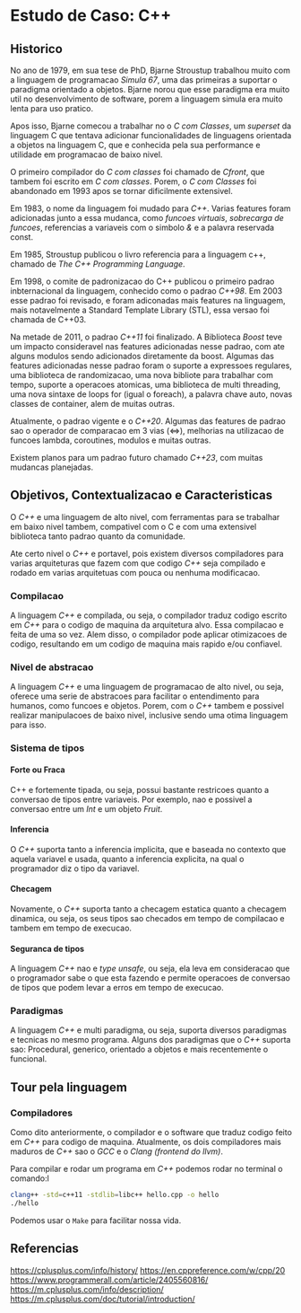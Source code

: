 # Estudo de Caso: C++

## Historico

No ano de 1979, em sua tese de PhD,  Bjarne Stroustup trabalhou muito com a linguagem de programacao _Simula 67_, uma das primeiras a suportar o paradigma orientado a objetos. Bjarne norou que esse paradigma era muito util no desenvolvimento de software, porem a linguagem simula era muito lenta para uso pratico.

Apos isso, Bjarne comecou a trabalhar no o _C com Classes_, um _superset_ da linguagem C que tentava adicionar funcionalidades de linguagens orientada a objetos na linguagem C, que e conhecida pela sua performance e utilidade em programacao de baixo nivel.

O primeiro compilador do _C com classes_ foi chamado de _Cfront_, que tambem foi escrito em _C com classes_. Porem, o _C com Classes_ foi abandonado em 1993 apos se tornar dificilmente extensivel.

Em 1983, o nome da linguagem foi mudado para _C++_. Varias features foram adicionadas junto a essa mudanca, como _funcoes virtuais_, _sobrecarga de funcoes_, referencias a variaveis com o simbolo _&_ e a palavra reservada const.

Em 1985, Stroustup publicou o livro referencia para a linguagem c++, chamado de _The C++ Programming Language_.

Em 1998, o comite de padronizacao do C++ publicou o primeiro padrao inbternacional da linguagem, conhecido como o padrao _C++98_. Em 2003 esse padrao foi revisado, e foram adiconadas mais features na linguagem, mais notavelmente a Standard Template Library (STL), essa versao foi chamada de C++03.

Na metade de 2011, o padrao _C++11_ foi finalizado. A Biblioteca _Boost_ teve um impacto consideravel nas features adicionadas nesse padrao, com ate alguns modulos sendo adicionados diretamente da boost. Algumas das features adicionadas nesse padrao foram o suporte a expressoes regulares, uma biblioteca de randomizacao, uma nova bibliote para trabalhar com tempo, suporte a operacoes atomicas, uma biblioteca de multi threading, uma nova sintaxe de loops for (igual o foreach), a palavra chave auto, novas classes de container, alem de muitas outras.

Atualmente, o padrao vigente e o _C++20_. Algumas das features de padrao sao o operador de comparacao em 3 vias (<=>), melhorias na utilizacao de funcoes lambda, coroutines, modulos e muitas outras.

Existem planos para um padrao futuro chamado _C++23_, com muitas mudancas planejadas.

## Objetivos, Contextualizacao e Caracteristicas

O _C++_ e uma linguagem de alto nivel, com ferramentas para se trabalhar em baixo nivel tambem, compativel com o C e com uma extensivel biblioteca tanto padrao quanto da comunidade.

Ate certo nivel o _C++_ e portavel, pois existem diversos compiladores para varias arquiteturas que fazem com que codigo _C++_ seja compilado e rodado em varias arquitetuas com pouca ou nenhuma modificacao.

### Compilacao

A linguagem _C++_ e compilada, ou seja, o compilador traduz codigo escrito em _C++_ para o codigo de maquina da arquitetura alvo. Essa compilacao e feita de uma so vez. Alem disso, o compilador pode aplicar otimizacoes de codigo, resultando em um codigo de maquina mais rapido e/ou confiavel.

### Nivel de abstracao

A linguagem _C++_ e uma linguagem de programacao de alto nivel, ou seja, oferece uma serie de abstracoes para facilitar o entendimento para humanos, como funcoes e objetos. Porem,  com o _C++_ tambem e possivel realizar manipulacoes de baixo nivel, inclusive sendo uma otima linguagem para isso.

### Sistema de tipos

#### Forte ou Fraca

C++ e fortemente tipada, ou seja, possui bastante restricoes quanto a conversao de tipos entre variaveis. Por exemplo, nao e possivel a conversao entre um _Int_ e um  objeto _Fruit_.

#### Inferencia

O _C++_ suporta tanto a inferencia implicita, que e baseada no contexto que aquela variavel e usada, quanto a inferencia explicita, na qual o programador diz o tipo da variavel.

#### Checagem

Novamente, o _C++_ suporta tanto a checagem estatica quanto a checagem dinamica, ou seja, os seus tipos sao checados em tempo de compilacao e tambem em tempo de execucao.

#### Seguranca de tipos

A linguagem _C++_ nao e _type unsafe_, ou seja, ela leva em consideracao que o programador sabe o que esta fazendo e permite operacoes de conversao de tipos que podem levar a erros em tempo de execucao.

### Paradigmas

A linguagem _C++_ e multi paradigma, ou seja, suporta diversos paradigmas e tecnicas no mesmo programa. Alguns dos paradigmas que o _C++_ suporta sao: Procedural, generico, orientado a objetos e mais recentemente o funcional.

## Tour pela linguagem

### Compiladores

Como dito anteriormente, o compilador e o software que traduz codigo feito em _C++_ para codigo de maquina. Atualmente, os dois compiladores mais maduros de _C++_ sao o _GCC_ e o _Clang (frontend do llvm)_.

Para compilar e rodar um programa em _C++_ podemos rodar no terminal o comando:l

```bash
clang++ -std=c++11 -stdlib=libc++ hello.cpp -o hello
./hello
```

Podemos usar o `Make` para facilitar nossa vida.



## Referencias

https://cplusplus.com/info/history/
https://en.cppreference.com/w/cpp/20
https://www.programmerall.com/article/2405560816/
https://m.cplusplus.com/info/description/
https://m.cplusplus.com/doc/tutorial/introduction/
